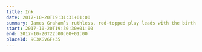 ```yaml
---
title: Ink
date: 2017-10-20T19:31:31+01:00
summary: James Graham’s ruthless, red-topped play leads with the birth of Britain’s most influential newspaper.
start: 2017-10-20T19:30:30+01:00
end: 2017-10-20T22:00:00+01:00
placeId: 9C3XGV6F+35
---
```

